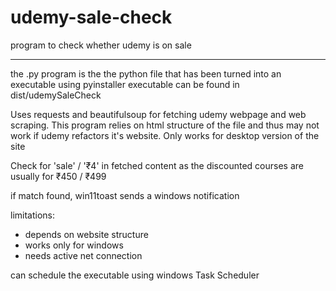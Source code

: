 # udemy-sale-check
program to check whether udemy is on sale

***

the .py program is the the python file that has been turned into an executable using pyinstaller
executable can be found in dist/udemySaleCheck


Uses requests and beautifulsoup for fetching udemy webpage and web scraping. 
This program relies on html structure of the file and thus may not work if udemy refactors it's website.
Only works for desktop version of the site


Check for 'sale' / '₹4' in fetched content as the discounted courses are usually for ₹450 / ₹499


if match found, win11toast sends a windows notification


limitations:
- depends on website structure
- works only for windows
- needs active net connection



can schedule the executable using windows Task Scheduler
